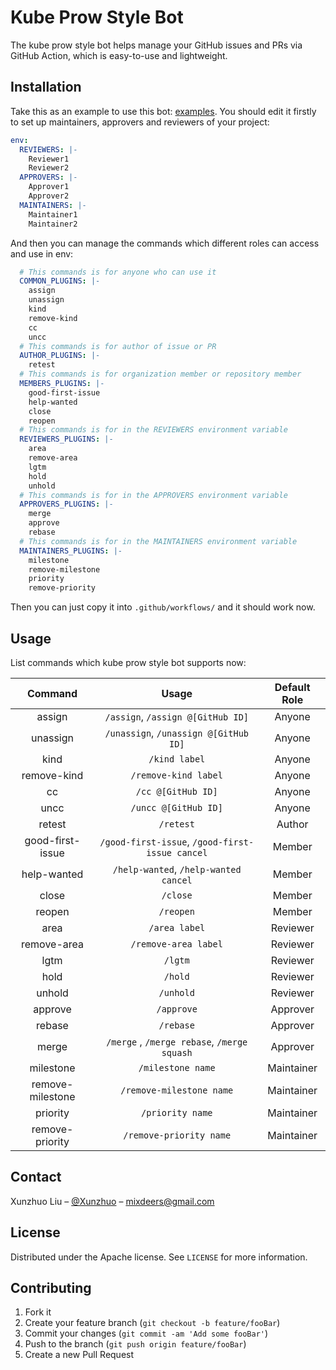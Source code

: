 # Kube Prow Style Bot

The kube prow style bot helps manage your GitHub issues and PRs via GitHub Action, which is easy-to-use and lightweight.

## Installation

Take this as an example to use this bot: [examples](./examples/kube-prow-bot.yaml). You should edit it firstly to set up maintainers, approvers and reviewers of your project:

```yaml
env:
  REVIEWERS: |-
    Reviewer1
    Reviewer2
  APPROVERS: |-
    Approver1
    Approver2
  MAINTAINERS: |-
    Maintainer1
    Maintainer2
```

And then you can manage the commands which different roles can access and use in env:

```yaml
  # This commands is for anyone who can use it
  COMMON_PLUGINS: |-
    assign
    unassign
    kind
    remove-kind
    cc
    uncc
  # This commands is for author of issue or PR
  AUTHOR_PLUGINS: |-
    retest
  # This commands is for organization member or repository member
  MEMBERS_PLUGINS: |-
    good-first-issue
    help-wanted
    close
    reopen
  # This commands is for in the REVIEWERS environment variable
  REVIEWERS_PLUGINS: |-
    area
    remove-area
    lgtm
    hold
    unhold
  # This commands is for in the APPROVERS environment variable
  APPROVERS_PLUGINS: |-
    merge
    approve
    rebase
  # This commands is for in the MAINTAINERS environment variable
  MAINTAINERS_PLUGINS: |-
    milestone
    remove-milestone
    priority
    remove-priority
```

Then you can just copy it into `.github/workflows/` and it should work now.

## Usage

List commands which kube prow style bot supports now:

|     Command      |                      Usage                      | Default Role |
| :--------------: | :---------------------------------------------: | :----------: |
|      assign      |        `/assign`, `/assign @[GitHub ID]`        |    Anyone    |
|     unassign     |      `/unassign`, `/unassign @[GitHub ID]`      |    Anyone    |
|       kind       |                  `/kind label`                  |    Anyone    |
|   remove-kind    |              `/remove-kind label`               |    Anyone    |
|        cc        |               `/cc @[GitHub ID]`                |    Anyone    |
|       uncc       |              `/uncc @[GitHub ID]`               |    Anyone    |
|      retest      |                    `/retest`                    |    Author    |
| good-first-issue | `/good-first-issue`, `/good-first-issue cancel` |    Member    |
|   help-wanted    |      `/help-wanted`, `/help-wanted cancel`      |    Member    |
|      close       |                    `/close`                     |    Member    |
|      reopen      |                    `/reopen`                    |    Member    |
|       area       |                  `/area label`                  |   Reviewer   |
|   remove-area    |              `/remove-area label`               |   Reviewer   |
|       lgtm       |                     `/lgtm`                     |   Reviewer   |
|       hold       |                     `/hold`                     |   Reviewer   |
|      unhold      |                    `/unhold`                    |   Reviewer   |
|     approve      |                   `/approve`                    |   Approver   |
|      rebase      |                    `/rebase`                    |   Approver   |
|      merge       |   `/merge` , `/merge rebase`, `/merge squash`   |   Approver   |
|    milestone     |                `/milestone name`                |  Maintainer  |
| remove-milestone |            `/remove-milestone name`             |  Maintainer  |
|     priority     |                `/priority name`                 |  Maintainer  |
| remove-priority  |             `/remove-priority name`             |  Maintainer  |

## Contact

Xunzhuo Liu – [@Xunzhuo](https://github.com/Xunzhuo) – mixdeers@gmail.com

## License

Distributed under the Apache license. See ``LICENSE`` for more information.

## Contributing

1. Fork it
2. Create your feature branch (`git checkout -b feature/fooBar`)
3. Commit your changes (`git commit -am 'Add some fooBar'`)
4. Push to the branch (`git push origin feature/fooBar`)
5. Create a new Pull Request
